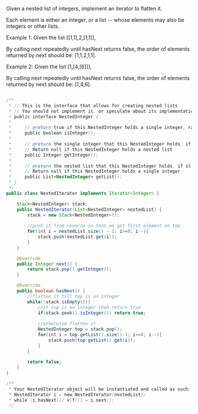 Given a nested list of integers, implement an iterator to flatten it.

Each element is either an integer, or a list -- whose elements may also be integers or other lists.

Example 1:
Given the list [[1,1],2,[1,1]],

By calling next repeatedly until hasNext returns false, the order of elements returned by next should be: [1,1,2,1,1].

Example 2:
Given the list [1,[4,[6]]],

By calling next repeatedly until hasNext returns false, the order of elements returned by next should be: [1,4,6].

```java

/**
 * // This is the interface that allows for creating nested lists.
 * // You should not implement it, or speculate about its implementation
 * public interface NestedInteger {
 *
 *     // @return true if this NestedInteger holds a single integer, rather than a nested list.
 *     public boolean isInteger();
 *
 *     // @return the single integer that this NestedInteger holds, if it holds a single integer
 *     // Return null if this NestedInteger holds a nested list
 *     public Integer getInteger();
 *
 *     // @return the nested list that this NestedInteger holds, if it holds a nested list
 *     // Return null if this NestedInteger holds a single integer
 *     public List<NestedInteger> getList();
 * }
 */
public class NestedIterator implements Iterator<Integer> {

    Stack<NestedInteger> stack;
    public NestedIterator(List<NestedInteger> nestedList) {
        stack = new Stack<NestedInteger>();
        
        //push it from reverse so that we get first element on top
        for(int i = nestedList.size() - 1; i>=0; i--){
            stack.push(nestedList.get(i));
        }
    }

    @Override
    public Integer next() {
        return stack.pop().getInteger();
    }

    @Override
    public boolean hasNext() {
        //flatten it till top is an integer
        while(!stack.isEmpty()){
            //if top is an integer then return true
            if(stack.peek().isInteger()) return true;
            
            //otherwise flatten it
            NestedInteger top = stack.pop();
            for(int i = top.getList().size()-1; i>=0; i--){
                stack.push(top.getList().get(i));
            }
        }
        
        return false;
    }
}

/**
 * Your NestedIterator object will be instantiated and called as such:
 * NestedIterator i = new NestedIterator(nestedList);
 * while (i.hasNext()) v[f()] = i.next();
 */
```

